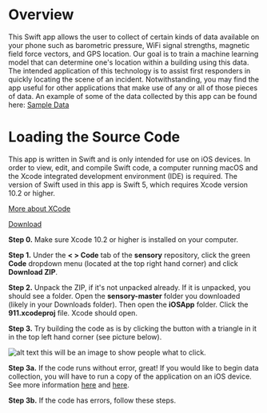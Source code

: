 # Overview 
This Swift app allows the user to collect of certain kinds of data available on your phone such as barometric pressure, WiFi signal strengths, magnetic field force vectors, and GPS location. Our goal is to train a machine learning model that can determine one's location within a building using this data. The intended application of this technology is to assist first responders in quickly locating the scene of an incident. Notwithstanding, you may find the app useful for other applications that make use of any or all of those pieces of data. An example of some of the data collected by this app can be found here: <a href="https://github.com/williamFalcon/Predicting-floor-level-for-911-Calls-with-Neural-Networks-and-Smartphone-Sensor-Data/blob/master/floor/data/floor_cluster_test_data/data/gabf_a.csv">Sample Data</a>

# Loading the Source Code
This app is written in Swift and is only intended for use on iOS devices. In order to view, edit, and compile Swift code, a computer running macOS and the Xcode integrated development environment (IDE) is required. The version of Swift used in this app is Swift 5, which requires Xcode version 10.2 or higher. 

<a href="https://developer.apple.com/support/xcode/">More about XCode</a>

<a href="https://apps.apple.com/us/app/xcode/id497799835?mt=12">Download</a> 

**Step 0.** Make sure Xcode 10.2 or higher is installed on your computer. 

**Step 1.** Under the **< > Code** tab of the **sensory** repository, click the green **Code** dropdown menu (located at the top right hand corner) and click **Download ZIP**. 

**Step 2.** Unpack the ZIP, if it's not unpacked already. If it is unpacked, you should see a folder. Open the **sensory-master** folder you downloaded (likely in your Downloads folder). Then open the **iOSApp** folder. Click the **911.xcodeproj** file. Xcode should open. 

**Step 3.** Try building the code as is by clicking the button with a triangle in it in the top left hand corner (see picture below). 

![alt text](https://github.com/AndrewQuijano/sensory/raw/master/src/images/image.png "Logo Title Text 1") this will be an image to show people what to click.

**Step 3a.** If the code runs without error, great! If you would like to begin data collection, you will have to run a copy of the application on an iOS device. See more information <a href="https://developer.apple.com/library/archive/documentation/ToolsLanguages/Conceptual/Xcode_Overview/RunningonaDevice.html">here</a> and <a href="https://developer.apple.com/documentation/xcode/running_your_app_in_the_simulator_or_on_a_device">here</a>. 

**Step 3b.** If the code has errors, follow these steps. 

